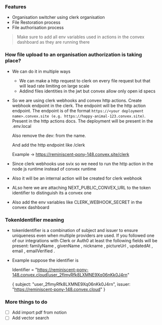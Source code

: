 ### Features

- Organisation switcher using clerk organisation
- File Restoration process
- File authorisation process

> Make sure to add all env variables used in actions in the convex dashboard as they are running there

### How file upload to an organisation authorization is taking place?

- We can do it in multiple ways

  - We can make a http request to clerk on every file request but that will lead rate limiting on large scale
  - Addind files identities in the jwt but convex allow only open id specs
- So we are using clerk webhooks and convex http actions. Create webhook endpoint in the clerk. The endpoint will be the http action endpoint. The endpoint is of the format `https://<your deployment name>.convex.site (e.g. https://happy-animal-123.convex.site)`. Present in the http actions docs. The deployment will be present in the .env.local

  Also remove the dev: from the name.

  And add the http endpoint like /clerk

  Example -> https://reminiscent-pony-148.convex.site/clerk
- Since clerk webhooks use svix so we need to run the http action in the node js runtime instead of convex runtime
- Also it will be an internal action will be created for clerk webhook
- ALso here we are attaching NEXT_PUBLIC_CONVEX_URL to the token identifier to distinguish its a convex one
- Also add the env variables like CLERK_WEBHOOK_SECRET in the convex dashboard

### TokenIdentifier meaning
- tokenIdentifier is a combination of subject and issuer to ensure uniqueness even when multiple providers are used. If you followed one of our integrations with Clerk or Auth0 at least the following fields will be present: familyName , givenName , nickname , pictureUrl , updatedAt , email , emailVerified .
- Example suppose the identifier is 

  Identifier = "https://reminiscent-pony-148.convex.cloud|user_2flmyRfk8LXMNE9Xq06nKk0J4rn"

  { subject: "user_2flmyRfk8LXMNE9Xq06nKk0J4rn", issuer: "https://reminiscent-pony-148.convex.cloud" }


### More things to do

* [ ] Add import pdf from notion
* [ ] Add vector search
